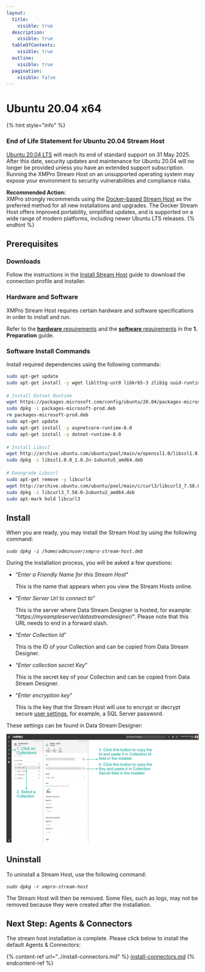 ```yaml
---
layout:
  title:
    visible: true
  description:
    visible: true
  tableOfContents:
    visible: true
  outline:
    visible: true
  pagination:
    visible: false
---
```


# Ubuntu 20.04 x64

{% hint style="info" %}
### End of Life Statement for Ubuntu 20.04 Stream Host <a href="#end-of-life-statement-for-ubuntu-2004-stream-host" id="end-of-life-statement-for-ubuntu-2004-stream-host"></a>

[Ubuntu 20.04 LTS](https://ubuntu.com/about/release-cycle) will reach its end of standard support on 31 May 2025. After this date, security updates and maintenance for Ubuntu 20.04 will no longer be provided unless you have an extended support subscription. Running the XMPro Stream Host on an unsupported operating system may expose your environment to security vulnerabilities and compliance risks.

**Recommended Action:**\
XMPro strongly recommends using the [Docker-based Stream Host](docker.md) as the preferred method for all new installations and upgrades. The Docker Stream Host offers improved portability, simplified updates, and is supported on a wide range of modern platforms, including newer Ubuntu LTS releases.
{% endhint %}

## Prerequisites

### **Downloads**

Follow the instructions in the [Install Stream Host](./) guide to download the connection profile and installer.

### **Hardware and Software**

XMPro Stream Host requires certain hardware and software specifications in order to install and run.

Refer to the [**hardware** requirements](../../../installation/install.md#hardware-requirements) and the [**software** requirements](../../../installation/install.md#software-requirements) in the **1. Preparation** guide.

### **Software Install Commands**

Install required dependencies using the following commands:

```bash
sudo apt-get update
sudo apt-get install -y wget liblttng-ust0 libkrb5-3 zlib1g uuid-runtime systemd 

# Install Dotnet Runtime
wget https://packages.microsoft.com/config/ubuntu/20.04/packages-microsoft-prod.deb -O packages-microsoft-prod.deb
sudo dpkg -i packages-microsoft-prod.deb
rm packages-microsoft-prod.deb
sudo apt-get update
sudo apt-get install -y aspnetcore-runtime-8.0
sudo apt-get install -y dotnet-runtime-8.0

# Install Libssl
wget http://archive.ubuntu.com/ubuntu/pool/main/o/openssl1.0/libssl1.0.0_1.0.2n-1ubuntu5_amd64.deb
sudo dpkg -i libssl1.0.0_1.0.2n-1ubuntu5_amd64.deb

# Downgrade Libcurl
sudo apt-get remove -y libcurl4
wget http://archive.ubuntu.com/ubuntu/pool/main/c/curl3/libcurl3_7.58.0-2ubuntu2_amd64.deb
sudo dpkg -i libcurl3_7.58.0-2ubuntu2_amd64.deb
sudo apt-mark hold libcurl3


```

## Install

When you are ready, you may install the Stream Host by using the following command:

_`sudo dpkg -i /home/adminuser/xmpro-stream-host.deb`_

During the installation process, you will be asked a few questions:

*   “_Enter a Friendly Name for this Stream Host_”

    This is the name that appears when you view the Stream Hosts online.
*   “_Enter Server Url to connect to_”

    This is the server where Data Stream Designer is hosted, for example: “_https://mysampleserver/datastreamdesigner/_“. Please note that this URL needs to end in a forward slash.
*   “_Enter Collection Id_”

    This is the ID of your Collection and can be copied from Data Stream Designer.
*   “_Enter collection secret Key_”

    This is the secret key of your Collection and can be copied from Data Stream Designer.
*   “_Enter encryption key_”

    This is the key that the Stream Host will use to encrypt or decrypt secure [user settings](https://docs.xmpro.com/docs/data-stream-designer/concepts/agents/#agent-components), for example, a SQL Server password.

These settings can be found in Data Stream Designer:

![](<../../../.gitbook/assets/image (1489) (1).png>)

## Uninstall

To uninstall a Stream Host, use the following command:

_`sudo dpkg -r xmpro-stream-host`_

The Stream Host will then be removed. Some files, such as logs, may not be removed because they were created after the installation.

## Next Step: Agents & Connectors

The stream host installation is complete. Please click below to install the default Agents & Connectors:

{% content-ref url="../install-connectors.md" %}
[install-connectors.md](../install-connectors.md)
{% endcontent-ref %}

